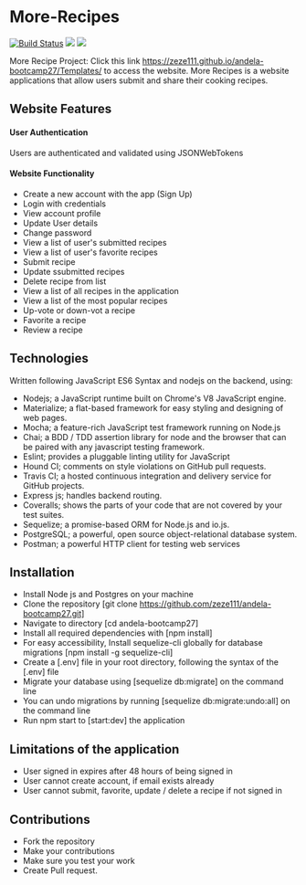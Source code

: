 # More-Recipes
  [![Build Status](https://travis-ci.org/zeze111/andela-bootcamp27.svg?branch=master)](https://travis-ci.org/zeze111/andela-bootcamp27)  <a href="https://codeclimate.com/github/codeclimate/codeclimate"><img src="https://codeclimate.com/github/codeclimate/codeclimate/badges/gpa.svg" /></a> <a href="https://codeclimate.com/github/codeclimate/codeclimate/coverage"><img src="https://codeclimate.com/github/codeclimate/codeclimate/badges/coverage.svg" /></a>

More Recipe Project: Click this link https://zeze111.github.io/andela-bootcamp27/Templates/ to access the website. More Recipes is a website applications that allow users submit and share their cooking recipes.

## Website Features
#### User Authentication
Users are authenticated and validated using JSONWebTokens

#### Website Functionality
* Create a new account with the app (Sign Up)
* Login with credentials
* View account profile
* Update User details
* Change password
* View a list of user's submitted recipes
* View a list of user's favorite recipes
* Submit recipe
* Update ssubmitted recipes
* Delete recipe from list
* View a list of all recipes in the application
* View a list of the most popular recipes
* Up-vote or down-vot a recipe
* Favorite a recipe
* Review a recipe

## Technologies
Written following JavaScript ES6 Syntax and nodejs on the backend, using:

* Nodejs; a JavaScript runtime built on Chrome's V8 JavaScript engine.
* Materialize; a flat-based framework for easy styling and designing of web pages.
* Mocha; a feature-rich JavaScript test framework running on Node.js 
* Chai; a BDD / TDD assertion library for node and the browser that can be paired with any javascript testing framework.
* Eslint; provides a pluggable linting utility for JavaScript 
* Hound CI; comments on style violations on GitHub pull requests.
* Travis CI; a hosted continuous integration and delivery service for GitHub projects.
* Express js; handles backend routing.
* Coveralls; shows the parts of your code that are not covered by your test suites.
* Sequelize; a promise-based ORM for Node.js and io.js. 
* PostgreSQL; a powerful, open source object-relational database system.
* Postman;  a powerful HTTP client for testing web services

## Installation
* Install Node js and Postgres on your machine
* Clone the repository [git clone https://github.com/zeze111/andela-bootcamp27.git]
* Navigate to directory [cd andela-bootcamp27]
* Install all required dependencies with [npm install]
* For easy accessibility, Install sequelize-cli globally for database migrations [npm install -g sequelize-cli]
* Create a [.env] file in your root directory, following the syntax of the [.env] file 
* Migrate your database using [sequelize db:migrate] on the command line
* You can undo migrations by running [sequelize db:migrate:undo:all] on the command line
* Run npm start to [start:dev] the application

## Limitations of the application
* User signed in expires after 48 hours of being signed in
* User cannot create account, if email exists already
* User cannot submit, favorite, update / delete a recipe if not signed in


## Contributions
* Fork the repository
* Make your contributions
* Make sure you test your work
* Create Pull request.
